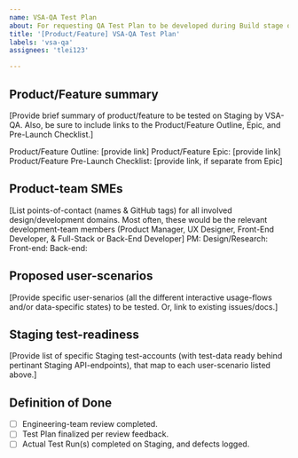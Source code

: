 ```yaml
---
name: VSA-QA Test Plan
about: For requesting QA Test Plan to be developed during Build stage of VSA product/feature development.  Open a ticket at least 1 Sprint before testing on Staging is needed.
title: '[Product/Feature] VSA-QA Test Plan'
labels: 'vsa-qa'
assignees: 'tlei123'

---
```


## Product/Feature summary

\[Provide brief summary of product/feature to be tested on Staging by VSA-QA. Also, be sure to include links to the Product/Feature Outline, Epic, and Pre-Launch Checklist.]

Product/Feature Outline: \[provide link]
Product/Feature Epic: \[provide link]
Product/Feature Pre-Launch Checklist: \[provide link, if separate from Epic]

## Product-team SMEs

\[List points-of-contact (names & GitHub tags) for all involved design/development domains.  Most often, these would be the relevant development-team members (Product Manager, UX Designer, Front-End Developer, & Full-Stack or Back-End Developer]
PM: 
Design/Research: 
Front-end: 
Back-end: 

## Proposed user-scenarios

\[Provide specific user-senarios (all the different interactive usage-flows and/or data-specific states) to be tested.  Or, link to existing issues/docs.]

## Staging test-readiness

\[Provide list of specific Staging test-accounts (with test-data ready behind pertinant Staging API-endpoints), that map to each user-scenario listed above.]

## Definition of Done

- [ ] Engineering-team review completed.
- [ ] Test Plan finalized per review feedback.
- [ ] Actual Test Run(s) completed on Staging, and defects logged.
